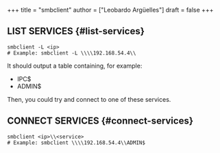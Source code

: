 +++
title = "smbclient"
author = ["Leobardo Argüelles"]
draft = false
+++

## LIST SERVICES {#list-services}

```shell
smbclient -L <ip>
# Example: smbclient -L \\\\192.168.54.4\\
```

It should output a table containing, for example:

-   IPC$
-   ADMIN$

Then, you could try and connect to one of these services.


## CONNECT SERVICES {#connect-services}

```shell
smbclient <ip>\\<service>
# Example: smbclient \\\\192.168.54.4\\ADMIN$
```
